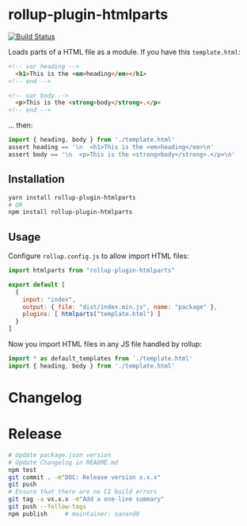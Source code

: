 # rollup-plugin-htmlparts

[![Build Status](https://travis-ci.com/gramener/rollup-plugin-htmlparts.svg)](https://travis-ci.com/gramener/rollup-plugin-htmlparts)

Loads parts of a HTML file as a module. If you have this `template.html`:

```html
<!-- var heading -->
  <h1>This is the <em>heading</em></h1>
<!-- end -->

<!-- var body -->
  <p>This is the <strong>body</strong>.</p>
<!-- end -->
```

... then:

```js
import { heading, body } from './template.html'
assert heading == '\n  <h1>This is the <em>heading</em>\n'
assert body == '\n  <p>This is the <strong>body</strong>.</p>\n'
```

## Installation

```sh
yarn install rollup-plugin-htmlparts
# OR
npm install rollup-plugin-htmlparts
```

## Usage

Configure `rollup.config.js` to allow import HTML files:

```js
import htmlparts from "rollup-plugin-htmlparts"

export default [
  {
    input: "index",
    output: { file: "dist/index.min.js", name: "package" },
    plugins: [ htmlparts("template.html") ]
  }
]
```

Now you import HTML files in any JS file handled by rollup:

```js
import * as default_templates from './template.html'
import { heading, body } from './template.html'
```

# Changelog

# Release

```sh
# Update package.json version
# Update Changelog in README.md
npm test
git commit . -m"DOC: Release version x.x.x"
git push
# Ensure that there are no CI build errors
git tag -a vx.x.x -m"Add a one-line summary"
git push --follow-tags
npm publish     # maintainer: sanand0
```
